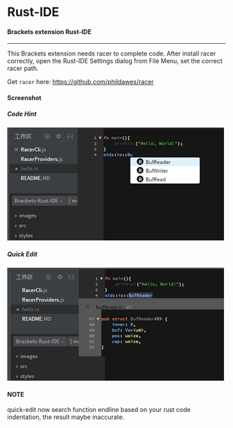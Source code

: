 # Rust-IDE
#### Brackets extension Rust-IDE
----

This Brackets extension needs racer to complete code. After install racer correctly, open the Rust-IDE Settings dialog from File Menu, set the correct racer path.

Get ``racer`` here: 
https://github.com/phildawes/racer

#### Screenshot
##### Code Hint
![Rust-IDE](https://raw.githubusercontent.com/rrandom/Brackets-Rust-IDE/master/images/code-hint.png)

##### Quick Edit
![Rust-IDE](https://raw.githubusercontent.com/rrandom/Brackets-Rust-IDE/master/images/quick-edit.png)



#### NOTE
quick-edit now search function endline based on your rust code indentation, the result maybe inaccurate.